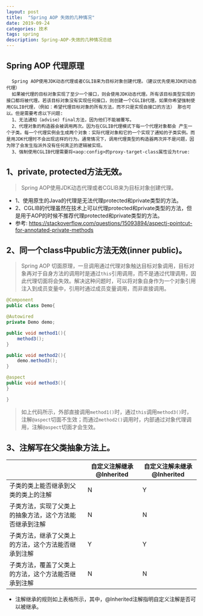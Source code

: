 ```yaml
---
layout: post
title:  "Spring AOP 失效的几种情况"
date: 2019-09-24
categories: 技术
tags: spring
description: Spring-AOP-失效的几种情况总结
---
```


## Spring AOP 代理原理
```
  Spring AOP使用JDK动态代理或者CGLIB来为目标对象创建代理。（建议优先使用JDK的动态代理）
  如果被代理的目标对象实现了至少一个接口，则会使用JDK动态代理。所有该目标类型实现的接口都将被代理。若该目标对象没有实现任何接口，则创建一个CGLIB代理。如果你希望强制使用CGLIB代理，（例如：希望代理目标对象的所有方法，而不只是实现自接口的方法） 那也可以。但是需要考虑以下问题:
  1、无法通知（advise）final方法，因为他们不能被覆写。
  2、代理对象的构造器会被调用两次。因为在CGLIB代理模式下每一个代理对象都会 产生一个子类。每一个代理实例会生成两个对象：实际代理对象和它的一个实现了通知的子类实例。而是用JDK代理时不会出现这样的行为。通常情况下，调用代理类型的构造器两次并不是问题，因为除了会发生指派外没有任何真正的逻辑被实现。
  3、强制使用CGLIB代理需要将<aop:config>的proxy-target-class属性设为true:
```


## 1、private, protected方法无效。
> Spring AOP使用JDK动态代理或者CGLIB来为目标对象创建代理。 

- 1、使用原生的Java的代理是无法代理protected和private类型的方法。
- 2、CGLIB的代理虽然在技术上可以代理protected和private类型的方法，但是用于AOP的时候不推荐代理protected和private类型的方法。
- 参考: https://stackoverflow.com/questions/15093894/aspectj-pointcut-for-annotated-private-methods

## 2、同一个class中public方法无效(inner public)。
> Spring AOP 切面原理，一旦调用通过代理对象触达目标对象调用，目标对象再对于自身方法的调用时是通过`this`引用调用，而不是通过代理调用，因此代理切面将会失效。解决这种问题时，可以将对象自身作为一个对象引用注入到成员变量中，引用时通过成员变量调用，而非直接调用。

```java
@Component
public class Demo{

@Autowired
private Demo demo;

public void method1(){
	method3();
}

public void method2(){
	demo.method3();
}

@aspect
public void method3(){
}

}
```

> 如上代码所示，外部直接调用`method1()`时，通过`this`调用`method3()`时，注解`@aspect`切面不生效；而通过`method2()`调用时，内部通过对象代理调用，注解`@aspect`切面才会生效。
 

## 3、注解写在父类抽象方法上。

|| 自定义注解继承@Inherited | 自定义注解未继承@Inherited |
| --- | --- | --- |
| 子类的类上能否继承到父类的类上的注解 | N | Y |
| 子类方法，实现了父类上的抽象方法，这个方法能否继承到注解 | N | N |
| 子类方法，继承了父类上的方法，这个方法能否继承到注解 | Y | Y |
| 子类方法，覆盖了父类上的方法，这个方法能否继承到注解 | N | N |

- 注解继承的规则如上表格所示，其中，@Inherited注解指明自定义注解是否可以被继承。








